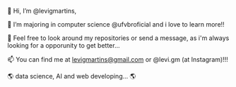 👋 Hi, I’m @levigmartins,

👀 I’m majoring in computer science @ufvbroficial and i love to learn more!!

🌱 Feel free to look around my repositories or send a message, as i'm always looking for a opporunity to get better...

📫 You can find me at levigmartins@gmail.com or @levi.gm (at Instagram)!!!

🌎 data science, AI and web developing... 🌎

<!---
levigmartins/levigmartins is a ✨ special ✨ repository because its `README.md` (this file) appears on your GitHub profile.
You can click the Preview link to take a look at your changes.
--->
